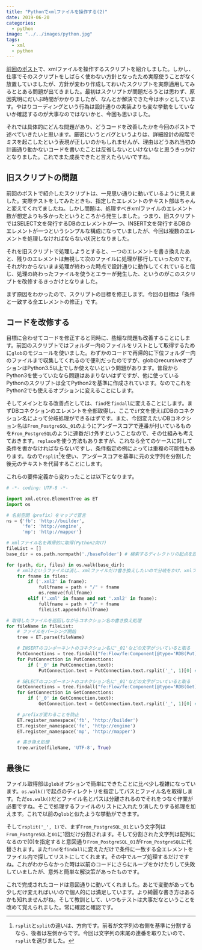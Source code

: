 ```yaml
---
title: "Pythonでxmlファイルを操作する(2)"
date: 2019-06-20
categories: 
  - python
image: "../../images/python.jpg"
tags:
  - xml
  - python
---
```


[前回のポスト](../python-xml-modifier-1)で、xmlファイルを操作するスクリプトを紹介しました。しかし、仕事でそのスクリプトをしばらく使わない方針となったため実際使うことがなく放置していましたが、方針が変わり作成しておいたスクリプトを実際適用してみるととある問題が出てきました。最初はスクリプトが問題だろうとは思わず、原因究明にだいぶ時間がかかりましたが、なんとか解決できた今はホッとしています。やはりコーディングという行為は設計通りの実装よりも変な挙動をしていないか確認するのが大事なのではないかと、今回も思いました。

それでは具体的にどんな問題があり、どうコードを改善したかを今回のポストで述べていきたいと思います。厳密にいうとバグというよりは、詳細設計の段階でミスを起こしたという表現が正しいのかもしれませんが、理由はどうあれ当初の計画通り動かないコードを書いたことは反省しないといけないなと思うきっかけとなりました。これでまた成長できたと言えたらいいですね。

## 旧スクリプトの問題

前回のポストで紹介したスクリプトは、一見思い通りに動いているように見えました。実際テストをしてみたときも、指定したエレメントのテキスト部はちゃんと変えてくれてましたね。しかし問題は、処理すべきxmlファイルのエレメント数が想定よりも多かったというところから発生しました。つまり、旧スクリプトではSELECT文を発行するDBのエレメントが一つ、INSERT文を発行するDBのエレメントが一つというシンプルな構成になっていましたが、今回は複数のエレメントを処理しなければならない状況となりました。

それを旧スクリプトで処理しようとすると、一つのエレメントを書き換えたあと、残りのエレメントは無視して次のファイルに処理が移行していったのです。それがわからないまま処理が終わった時点で設計通りに動作してくれていると信じ、処理の終わったファイルを使うとエラーが発生した、というのがこのスクリプトを改修するきっかけとなりました。

まず原因をわかったので、スクリプトの目標を修正します。今回の目標は「条件と一致する全エレメントの修正」です。

## コードを改修する

目標に合わせてコードを修正すると同時に、些細な問題も改善することにします。前回のスクリプトではフォルダー内のファイルをリストとして取得するために`glob`のモジュールを使いました。わずかのコードで再帰的に下位フォルダー内のファイルまで収集してくれるので便利だったのですが、globのrecursiveオプションはPython3.5以上でしか使えないという問題があります。普段からPython3を使っていたなら問題はあまりないはずですが、他に使っているPythonのスクリプトは全てPython2を基準に作成されています。なのでこれをPython2でも使えるオプションに変えることにします。

そしてメインとなる改善点としては、`find`を`findall`に変えることにします。まずDBコネクションのエレメントを全部取得し、ここで`if`文を使えばDBのコネクション名によって分岐処理ができるはずです。また、今回変えたいDBコネクション名は`From_PostgreSQL_01`のようにアンダースコアで連番が付いているものを`From_PostgreSQL`のように連番だけ外すということなので、その仕組みも考えておきます。`replace`を使う方法もありますが、これなら全てのケースに対して条件を書かなければならないですし、条件指定の例によっては重複の可能性もあります。なので`rsplit`[^1]を使い、アンダースコアを基準に元の文字列を分割した後元のテキストを代替することにします。

これらの要件定義から変わったことは以下となります。

```python
# -*- coding: UTF-8 -*-

import xml.etree.ElementTree as ET
import os

# 名前空間（prefix）をマップで宣言
ns = {'fb': 'http://builder',
      'fe': 'http://engine',
      'mp': 'http://mapper'}

# xmlファイル名を再帰的に取得(Python2向け)
fileList = []
base_dir = os.path.normpath('./baseFolder') # 検索するディレクトリの起点を設定

for (path, dir, files) in os.walk(base_dir):
    # xml2というファイルは消し、xmlファイルだけ書き換えしたいので分岐をかけ、xmlファイルだけをリスト化する
    for fname in files:
        if ('.xml2' in fname):
            fullfname = path + "/" + fname
            os.remove(fullfname)
        elif ('.xml' in fname and not '.xml2' in fname):
            fullfname = path + "/" + fname
            fileList.append(fullfname)

# 取得したファイルを巡回しながらコネクション名の書き換え処理
for fileName in fileList:
    # ファイルをパーシング開始
    tree = ET.parse(fileName)

    # INSERTのコンポーネントのコネクション名に'_01'などの文字がついていると取る
    PutConnections = tree.findall("fe:Flow/fe:Component[@type='RDB(Put)']/fe:Property[@name='Connection']", ns)
    for PutConnection in PutConnections:
        if ('_0' in PutConnection.text):
            PutConnection.text = PutConnection.text.rsplit('_', 1)[0] # rsplitで分割し、その結果物を元のテキストに入れる

    # SELECTのコンポーネントのコネクション名に'_01'などの文字がついていると取る
    GetConnections = tree.findall("fe:Flow/fe:Component[@type='RDB(Get)']/fe:Property[@name='Connection']", ns)
    for GetConnection in GetConnections:
        if ('_0' in GetConnection.text):
            GetConnection.text = GetConnection.text.rsplit('_', 1)[0] # rsplitで分割し、その結果物を元のテキストに入れる

    # prefixが変わることを防止
    ET.register_namespace('fb', 'http://builder')
    ET.register_namespace('fe', 'http://engine')
    ET.register_namespace('mp', 'http://mapper')

    # 書き換え処理
    tree.write(fileName, 'UTF-8', True)
```

## 最後に

ファイル取得部は`glob`オプションで簡単にできたことに比べ少し複雑になっています。`os.walk()`で起点のディレクトリを指定してパスとファイル名を取得します。ただ`os.walk()`だとファイル名とパスは分離されるのでそれをつなぐ作業が必要ですね。そこで処理するファイルのリストに入れたり消したりする処理を加えます。これで以前の`glob`と似たような挙動ができます。

そして`rsplit('_', 1)`で、まず`From_PostgreSQL_01`という文字列は`From_PostgreSQL`と`01`に1回だけ分割されます。そして分割された文字列は配列になるので[0]を指定すると意図通り`From_PostgreSQL_01`が`From_PostgreSQL`に代替されます。また`find`を`findall`に変えただけで条件に一致する全エレメントをファイル内で探してリストにしてくれます。その中でループ処理するだけですね。これがわからなかった時は以前のコードにさらにループをかけたりして失敗していましたが、意外と簡単な解決策があったものです。

これで完成されたコードは意図通りに動いてくれました。あとで変動があっても少しだけ変えればいいので個人的には満足しています。より綺麗な書き方はあるかも知れませんがね。そして教訓として、いつもテストは大事だなということを改めて覚えられました。常に確認と確認です。

[^1]: `rsplit`と`split`の違いは、方向です。前者が文字列の右側を基準に分割するなら、後者は左側からです。今回は文字列の末尾の連番を取りたいので、`rsplit`を選びました。
